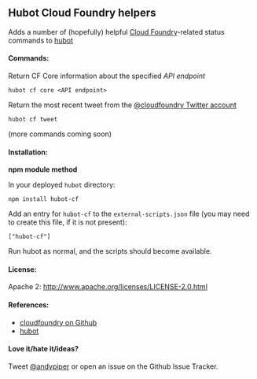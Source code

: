 ## Hubot Cloud Foundry helpers 

Adds a number of (hopefully) helpful [Cloud Foundry](http://cloudfoundry.org)-related status commands to [hubot](http://hubot.github.com)

#### Commands:

Return CF Core information about the specified *API endpoint* 
    
    hubot cf core <API endpoint>        

Return the most recent tweet from the [@cloudfoundry Twitter account](http://twitter.com/cloudfoundry)

    hubot cf tweet

(more commands coming soon)

#### Installation:

**npm module method**

In your deployed ```hubot``` directory:

    npm install hubot-cf

Add an entry for ```hubot-cf``` to the ```external-scripts.json``` file (you may need to create this file, if it is not present):

    ["hubot-cf"]
    
Run hubot as normal, and the scripts should become available.

#### License:

Apache 2: http://www.apache.org/licenses/LICENSE-2.0.html

#### References:

 * [cloudfoundry on Github](http://github.com/cloudfoundry)
 * [hubot](http://hubot.github.com)

#### Love it/hate it/ideas?

Tweet [@andypiper](http://twitter.com/andypiper) or open an issue on the Github Issue Tracker.